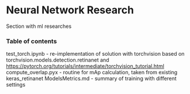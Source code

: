 # Neural Network Research

Section with ml researches

### Table of contents

test_torch.ipynb - 
	re-implementation of solution with torchvision based on torchvision.models.detection.retinanet and https://pytorch.org/tutorials/intermediate/torchvision_tutorial.html
compute_overlap.pyx - routine for mAp calculation, taken from existing keras_retinanet
ModelsMetrics.md - summary of training with different settings 
